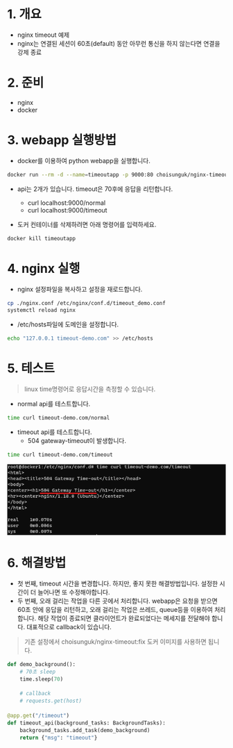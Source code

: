 # 1. 개요
* nginx timeout 예제
* nginx는 연결된 세션이 60초(default) 동안 아무런 통신을 하지 않는다면 연결을 강제 종료

# 2. 준비
* nginx
* docker

# 3. webapp 실행방법
* docker를 이용하여 python webapp을 실행합니다.

```sh
docker run --rm -d --name=timeoutapp -p 9000:80 choisunguk/nginx-timeout:v1 
```

* api는 2개가 있습니다. timeout은 70후에 응답을 리턴합니다.
  * curl localhost:9000/normal
  * curl localhost:9000/timeout

* 도커 컨테이너를 삭제하려면 아래 명령어를 입력하세요.
```sh
docker kill timeoutapp
```

# 4. nginx 실행
* nginx 설정파일을 복사하고 설정을 재로드합니다.
```sh
cp ./nginx.conf /etc/nginx/conf.d/timeout_demo.conf
systemctl reload nginx
```

* /etc/hosts파일에 도메인을 설정합니다.
```sh
echo "127.0.0.1 timeout-demo.com" >> /etc/hosts
```

# 5. 테스트
> linux time명령어로 응답시간을 측정할 수 있습니다.

* normal api를 테스트합니다.
```sh
time curl timeout-demo.com/normal
```

* timeout api를 테스트합니다.
  * 504 gateway-timeout이 발생합니다.
```sh
time curl timeout-demo.com/timeout
```

![504-error](imgs/timeout-error.png)

# 6. 해결방법
* 첫 번째, timeout 시간을 변경합니다. 하지만, 좋지 못한 해결방법입니다. 설정한 시간이 더 늘어나면 또 수정해야합니다.
* 두 번째, 오래 걸리는 작업을 다른 곳에서 처리합니다. webapp은 요청을 받으면 60초 안에 응답을 리턴하고, 오래 걸리는 작업은 쓰레드, queue등을 이용하여 처리합니다. 해당 작업이 종료되면 클라이언트가 완료되었다는 메세지를 전달해야 합니다. 대표적으로 callback이 있습니다.

> 기존 설정에서 choisunguk/nginx-timeout:fix 도커 이미지를 사용하면 됩니다.

```python
def demo_background():
    # 70초 sleep
    time.sleep(70)

    # callback
    # requests.get(host)

@app.get("/timeout")
def timeout_api(background_tasks: BackgroundTasks):
    background_tasks.add_task(demo_background)
    return {"msg": "timeout"}
```
